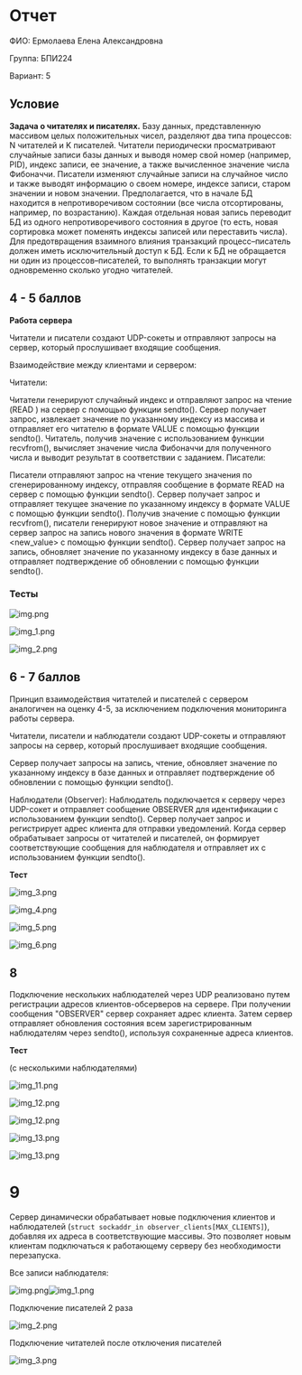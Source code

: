 # Отчет

ФИО: Ермолаева Елена Александровна

Группа: БПИ224

Вариант: 5

## Условие

__Задача о читателях и писателях.__ Базу данных, представленную массивом целых положительных чисел, разделяют два типа
процессов: N читателей и K писателей. Читатели периодически
просматривают случайные записи базы данных и выводя номер
свой номер (например, PID), индекс записи, ее значение, а также
вычисленное значение числа Фибоначчи. Писатели изменяют случайные записи на случайное число и также выводят информацию о
своем номере, индексе записи, старом значении и новом значении.
Предполагается, что в начале БД находится в непротиворечивом
состоянии (все числа отсортированы, например, по возрастанию).
Каждая отдельная новая запись переводит БД из одного непротиворечивого состояния в другое (то есть, новая сортировка
может
поменять индексы записей или переставить числа). Для предотвращения взаимного влияния транзакций процесс–писатель должен
иметь исключительный доступ к БД. Если к БД не обращается
ни один из процессов–писателей, то выполнять транзакции могут
одновременно сколько угодно читателей.

## 4 - 5 баллов

__Работа сервера__

Читатели и писатели создают UDP-сокеты и отправляют запросы на сервер, который прослушивает входящие сообщения.

Взаимодействие между клиентами и сервером:

Читатели:

Читатели генерируют случайный индекс и отправляют запрос на чтение (READ <index>) на сервер с помощью функции sendto().
Сервер получает запрос, извлекает значение по указанному индексу из массива и отправляет его читателю в формате
VALUE <value> с помощью функции sendto().
Читатель, получив значение с использованием функции recvfrom(), вычисляет значение числа Фибоначчи для полученного числа
и выводит результат в соответствии с заданием.
Писатели:

Писатели отправляют запрос на чтение текущего значения по сгенерированному индексу, отправляя сообщение в формате
READ <index> на сервер с помощью функции sendto().
Сервер получает запрос и отправляет текущее значение по указанному индексу в формате VALUE <value> с помощью функции
sendto().
Получив значение с помощью функции recvfrom(), писатели генерируют новое значение и отправляют на сервер запрос на
запись нового значения в формате WRITE <index> <new_value> с помощью функции sendto().
Сервер получает запрос на запись, обновляет значение по указанному индексу в базе данных и отправляет подтверждение об
обновлении с помощью функции sendto().

### Тесты

![img.png](img/img.png)

![img_1.png](img/img_1.png)

![img_2.png](img/img_2.png)

## 6 - 7 баллов

Принцип взаимодействия читателей и писателей с сервером аналогичен на оценку 4-5, за исключением подключения мониторинга
работы сервера.

Читатели, писатели и наблюдатели создают UDP-сокеты и отправляют запросы на сервер, который прослушивает входящие
сообщения.

Cервер получает запросы на запись, чтение, обновляет значение по указанному индексу в базе данных и отправляет
подтверждение об обновлении с помощью функции sendto().

Наблюдатели (Observer):
Наблюдатель подключается к серверу через UDP-сокет и отправляет сообщение OBSERVER для идентификации с использованием
функции sendto().
Сервер получает запрос и регистрирует адрес клиента для отправки уведомлений.
Когда сервер обрабатывает запросы от читателей и писателей, он формирует соответствующие сообщения для наблюдателя и
отправляет их с использованием функции sendto().

__Тест__

![img_3.png](img/img_3.png)

![img_4.png](img/img_4.png)

![img_5.png](img/img_5.png)

![img_6.png](img/img_6.png)

## 8

Подключение нескольких наблюдателей через UDP реализовано путем регистрации адресов клиентов-обсерверов на сервере. При
получении сообщения "OBSERVER" сервер сохраняет адрес клиента. Затем сервер отправляет обновления состояния всем
зарегистрированным наблюдателям через sendto(), используя сохраненные адреса клиентов.

__Тест__

(с несколькими наблюдателями)

![img_11.png](img/img_11.png)

![img_12.png](img/img_12.png)

![img_12.png](img/img_12.png)

![img_13.png](img/img_13.png)

![img_13.png](img/img_13.png)

# 9

Сервер динамически обрабатывает новые подключения клиентов и наблюдателей (`struct sockaddr_in observer_clients[MAX_CLIENTS]`), добавляя их адреса в соответствующие массивы.
Это позволяет новым клиентам подключаться к работающему серверу без необходимости перезапуска.

Все записи наблюдателя:

![img.png](img/img_14.png)![img_1.png](img/img_15.png)

Подключение писателей 2 раза

![img_2.png](img/img_16.png)

Подключение читателей после отключения писателей

![img_3.png](img/img_17.png)



